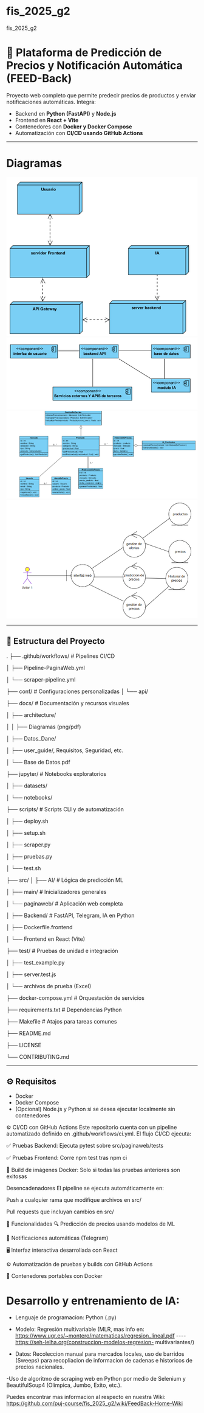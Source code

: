# fis_2025_g2
fis_2025_g2

# 🧠 Plataforma de Predicción de Precios y Notificación Automática (FEED-Back)

Proyecto web completo que permite predecir precios de productos y enviar notificaciones automáticas. Integra:

- Backend en **Python (FastAPI)** y **Node.js**
- Frontend en **React + Vite**
- Contenedores con **Docker y Docker Compose**
- Automatización con **CI/CD usando GitHub Actions**

---
# Diagramas

![Diagrama de Despliegue](docs/Diagramas/Diagrama%20de%20despliegue.png)
![Diagrama de Componentes](docs/Diagramas/Diagrama%20de%20componentes.png)
![Diagrama de Clases](docs/Diagramas/Diagrama%20de%20clases.png)
![Diagrama EBC](docs/Diagramas/Diagarma%20EBC.png)


---

## 📁 Estructura del Proyecto

.
├── .github/workflows/ # Pipelines CI/CD

│ ├── Pipeline-PaginaWeb.yml

│ └── scraper-pipeline.yml

├── conf/ # Configuraciones personalizadas
│ └── api/

├── docs/ # Documentación y recursos visuales

│ ├── architecture/

│ │ ├── Diagramas (png/pdf)

│ ├── Datos_Dane/

│ ├── user_guide/, Requisitos, Seguridad, etc.

│ └── Base de Datos.pdf

├── jupyter/ # Notebooks exploratorios

│ ├── datasets/

│ └── notebooks/

├── scripts/ # Scripts CLI y de automatización

│ ├── deploy.sh

│ ├── setup.sh

│ ├── scraper.py

│ ├── pruebas.py

│ └── test.sh

├── src/
│ ├── AI/ # Lógica de predicción ML

│ ├── main/ # Inicializadores generales

│ └── paginaweb/ # Aplicación web completa

│ ├── Backend/ # FastAPI, Telegram, IA en Python

│ ├── Dockerfile.frontend

│ └── Frontend en React (Vite)

├── test/ # Pruebas de unidad e integración

│ ├── test_example.py

│ ├── server.test.js

│ └── archivos de prueba (Excel)

├── docker-compose.yml # Orquestación de servicios

├── requirements.txt # Dependencias Python

├── Makefile # Atajos para tareas comunes

├── README.md

├── LICENSE

└── CONTRIBUTING.md


---

## ⚙️ Requisitos

- Docker
- Docker Compose
- (Opcional) Node.js y Python si se desea ejecutar localmente sin contenedores

⚙️ CI/CD con GitHub Actions
Este repositorio cuenta con un pipeline automatizado definido en .github/workflows/ci.yml. El flujo CI/CD ejecuta:

✅ Pruebas Backend: Ejecuta pytest sobre src/paginaweb/tests

✅ Pruebas Frontend: Corre npm test tras npm ci

🐳 Build de imágenes Docker: Solo si todas las pruebas anteriores son exitosas

Desencadenadores
El pipeline se ejecuta automáticamente en:

Push a cualquier rama que modifique archivos en src/

Pull requests que incluyan cambios en src/

🧠 Funcionalidades
🔍 Predicción de precios usando modelos de ML

📩 Notificaciones automáticas (Telegram)

🖥️ Interfaz interactiva desarrollada con React

⚙️ Automatización de pruebas y builds con GitHub Actions

🐳 Contenedores portables con Docker


# Desarrollo y entrenamiento de IA:

  - Lenguaje de programacion: Python (.py)
  
  - Modelo: Regresión multivariable (MLR, mas info en: https://www.ugr.es/~montero/matematicas/regresion_lineal.pdf     ----     https://seh-lelha.org/construccion-modelos-regresion-    multivariantes/)
  
  - Datos: Recoleccion manual para mercados locales, uso de barridos (Sweeps) para recopliacion de informacion de cadenas e historicos de precios nacionales.

  -Uso de algoritmo de scraping web en Python por medio de Selenium y BeautifulSoup4 (Olimpica, Jumbo, Exito, etc.).


Puedes encontrar mas informacion al respecto en nuestra Wiki: https://github.com/puj-course/fis_2025_g2/wiki/FeedBack-Home-Wiki


